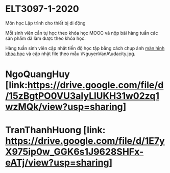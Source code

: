 # ELT3097-1-2020
Môn học Lập trình cho thiết bị di động

Mỗi sinh viên cần tự học theo khóa học MOOC và nộp bài hàng tuần các sản phẩm đã làm được theo khóa học.

Hàng tuần sinh viên cập nhật tiến độ học tập bằng cách chụp ảnh [màn hình khóa học](https://classroom.udacity.com/courses/ud851) và cập nhật file theo mẫu \NguyenVanA\udacity.jpg.

# NgoQuangHuy [link:https://drive.google.com/file/d/15zBgtPO0VU3aIyLlUKH31w02zq1wzMQk/view?usp=sharing]

# TranThanhHuong [link: https://drive.google.com/file/d/1E7yX975ip0w_GGK6s1J9628SHFx-eATj/view?usp=sharing]